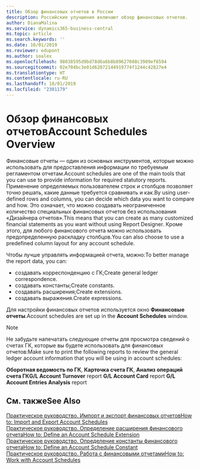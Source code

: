 ```yaml
---
title: Обзор финансовых отчетов в России
description: Российские улучшения включают обзор финансовых отчетов.
author: DianaMalina
ms.service: dynamics365-business-central
ms.topic: article
ms.search.keywords: ''
ms.date: 10/01/2019
ms.reviewer: edupont
ms.author: soalex
ms.openlocfilehash: 98038595d9bd78d6a6b8b89627608c3909ef6594
ms.sourcegitcommit: 02e704bc3e01d62072144919774f1244c42827e4
ms.translationtype: HT
ms.contentlocale: ru-RU
ms.lasthandoff: 10/01/2019
ms.locfileid: "2301179"
---
```

# <a name="account-schedules-overview"></a><span data-ttu-id="3834d-103">Обзор финансовых отчетов</span><span class="sxs-lookup"><span data-stu-id="3834d-103">Account Schedules Overview</span></span>

<span data-ttu-id="3834d-104">Финансовые отчеты — один из основных инструментов, которые можно использовать для предоставления информации по требуемым регламентом отчетам.</span><span class="sxs-lookup"><span data-stu-id="3834d-104">Account schedules are one of the main tools that you can use to provide information for required statutory reports.</span></span> <span data-ttu-id="3834d-105">Применение определяемых пользователем строк и столбцов позволяет точно решать, какие данные требуется сравнивать и как.</span><span class="sxs-lookup"><span data-stu-id="3834d-105">By using user-defined rows and columns, you can decide which data you want to compare and how.</span></span> <span data-ttu-id="3834d-106">Это означает, что можно создавать неограниченное количество специальных финансовых отчетов без использования «Дизайнера отчетов».</span><span class="sxs-lookup"><span data-stu-id="3834d-106">This means that you can create as many customized financial statements as you want without using Report Designer.</span></span> <span data-ttu-id="3834d-107">Кроме этого, для любого финансового отчета можно использовать предопределенную раскладку столбцов.</span><span class="sxs-lookup"><span data-stu-id="3834d-107">You can also choose to use a predefined column layout for any account schedule.</span></span>

<span data-ttu-id="3834d-108">Чтобы лучше управлять информацией отчета, можно:</span><span class="sxs-lookup"><span data-stu-id="3834d-108">To better manage the report data, you can:</span></span>

- <span data-ttu-id="3834d-109">создавать корреспонденцию с ГК;</span><span class="sxs-lookup"><span data-stu-id="3834d-109">Create general ledger correspondence.</span></span>
- <span data-ttu-id="3834d-110">создавать константы;</span><span class="sxs-lookup"><span data-stu-id="3834d-110">Create constants.</span></span>
- <span data-ttu-id="3834d-111">создавать расширения;</span><span class="sxs-lookup"><span data-stu-id="3834d-111">Create extensions.</span></span>
- <span data-ttu-id="3834d-112">создавать выражения.</span><span class="sxs-lookup"><span data-stu-id="3834d-112">Create expressions.</span></span>

<span data-ttu-id="3834d-113">Для настройки финансовых отчетов используется окно **Финансовые отчеты**.</span><span class="sxs-lookup"><span data-stu-id="3834d-113">Account schedules are set up in the **Account Schedules** window.</span></span>

> [!NOTE]
> <span data-ttu-id="3834d-114">Не забудьте напечатать следующие отчеты для просмотра сведений о счетах ГК, которые вы будете использовать для финансовых отчетов:</span><span class="sxs-lookup"><span data-stu-id="3834d-114">Make sure to print the following reports to review the general ledger account information that you will be using in account schedules:</span></span>
>
> <span data-ttu-id="3834d-115">**Оборотная ведомость по ГК**, **Карточка счета ГК**, **Анализ операций счета ГК**</span><span class="sxs-lookup"><span data-stu-id="3834d-115">**G/L Account Turnover** report **G/L Account Card** report **G/L Account Entries Analysis** report</span></span>

## <a name="see-also"></a><span data-ttu-id="3834d-116">См. также</span><span class="sxs-lookup"><span data-stu-id="3834d-116">See Also</span></span>
[<span data-ttu-id="3834d-117">Практическое руководство. Импорт и экспорт финансовых отчетов</span><span class="sxs-lookup"><span data-stu-id="3834d-117">How to: Import and Export Account Schedules</span></span>](How-to-Import-and-Export-Account-Schedules.md)  
[<span data-ttu-id="3834d-118">Практическое руководство. Определение расширения финансового отчета</span><span class="sxs-lookup"><span data-stu-id="3834d-118">How to: Define an Account Schedule Extension</span></span>](How-to-Define-an-Account-Schedule-Extension.md)  
[<span data-ttu-id="3834d-119">Практическое руководство. Определение константы финансового отчета</span><span class="sxs-lookup"><span data-stu-id="3834d-119">How to: Define an Account Schedule Constant</span></span>](How-to-Define-an-Account-Schedule-Constant.md)  
[<span data-ttu-id="3834d-120">Практическое руководство. Работа с финансовыми отчетами</span><span class="sxs-lookup"><span data-stu-id="3834d-120">How to: Work with Account Schedules</span></span>](How-to-Work-with-Account-Schedules.md)  
